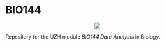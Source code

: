 # BIO144

<p align="center">
    <img src="https://img.shields.io/badge/r-%23276DC3.svg?style=for-the-badge&logo=r&logoColor=white"/>
</p>

Repository for the UZH module *BIO144 Data Analysis* in Biology.
